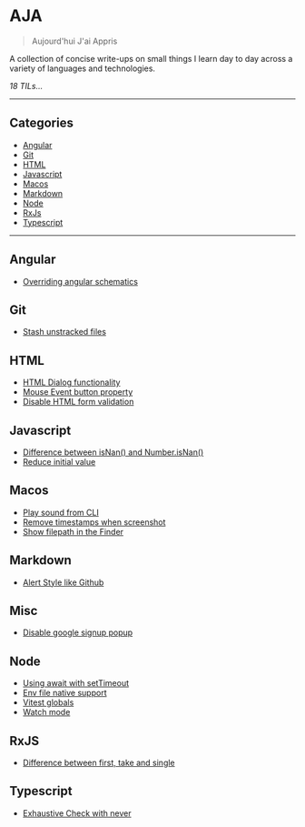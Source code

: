 # AJA

> Aujourd'hui J'ai Appris

A collection of concise write-ups on small things I learn day to day across a
variety of languages and technologies.

_18 TILs..._

---

## Categories

- [Angular](#angular)
- [Git](#git)
- [HTML](#html)
- [Javascript](#javascript)
- [Macos](#macos)
- [Markdown](#markdown)
- [Node](#node)
- [RxJs](#rxjs)
- [Typescript](#typescript)

---

## Angular

- [Overriding angular schematics](angular/override-schematics.md)

## Git

- [Stash unstracked files](git/stash-untracked-files.md)

## HTML

- [HTML Dialog functionality](html/dialog-functionality.md)
- [Mouse Event button property](html/mouse-event-button-property.md)
- [Disable HTML form validation](html/disable-html-form-validation-with-novalidate.md)

## Javascript

- [Difference between isNan() and Number.isNan()](javascript/difference-between-is-nan-and-number-is-nan.md)
- [Reduce initial value](javascript/reduce-initial-value.md)

## Macos

- [Play sound from CLI](macos/play-sound-from-cli.md)
- [Remove timestamps when screenshot](macos/remove-timestamp-on-screenshot.md)
- [Show filepath in the Finder](macos/show-filepath-in-finder.md)

## Markdown

- [Alert Style like Github](markdown/alert-style-content-block.md)

## Misc

- [Disable google signup popup](misc/disable-google-signin-popup.md)

## Node

- [Using await with setTimeout](node/await-settimeout.md)
- [Env file native support](node/env-file-native-support.md)
- [Vitest globals](node/vitest-globals.md)
- [Watch mode](node/watch-mode.md)

## RxJS

- [Difference between first, take and single](rxjs/diff-first-take-single.md)

## Typescript

- [Exhaustive Check with never](typescript/exhaustiveness-checking-with-never.md)
